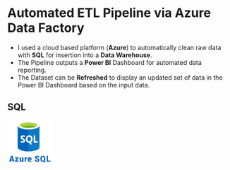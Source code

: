 # Automated ETL Pipeline via Azure Data Factory
- I used a cloud based platform (**Azure**) to automatically clean raw data with **SQL** for insertion into a **Data Warehouse**. 
- The Pipeline outputs a **Power BI** Dashboard for automated data reporting.
- The Dataset can be **Refreshed** to display an updated set of data in the Power BI Dashboard based on the input data.

## SQL


<div>
  <img src="https://github.com/willmino/Azure_Data_Factory_ETL_Pipeline/blob/main/Files/Images/SQL.png" alt="Image" width="100" height="100">
</div>
